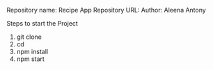 Repository name: Recipe App
Repository URL:
Author: Aleena Antony

Steps to start the Project

1. git clone
2. cd
3. npm install
4. npm start
